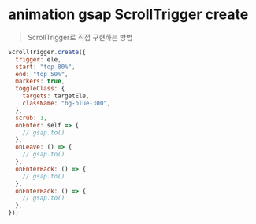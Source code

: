 # animation gsap ScrollTrigger create

> ScrollTrigger로 직접 구현하는 방법

```js
ScrollTrigger.create({
  trigger: ele,
  start: "top 80%",
  end: "top 50%",
  markers: true,
  toggleClass: {
    targets: targetEle,
    className: "bg-blue-300",
  },
  scrub: 1,
  onEnter: self => {
    // gsap.to()
  },
  onLeave: () => {
    // gsap.to()
  },
  onEnterBack: () => {
    // gsap.to()
  },
  onEnterBack: () => {
    // gsap.to()
  },
});
```
